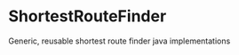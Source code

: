 ShortestRouteFinder
===================

Generic, reusable shortest route finder java implementations
